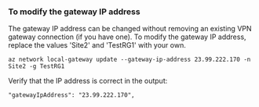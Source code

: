 ### To modify the gateway IP address

The gateway IP address can be changed without removing an existing VPN gateway connection (if you have one). To modify the gateway IP address, replace the values 'Site2' and 'TestRG1' with your own.

```azurecli
az network local-gateway update --gateway-ip-address 23.99.222.170 -n Site2 -g TestRG1
```

Verify that the IP address is correct in the output:

```
"gatewayIpAddress": "23.99.222.170",
```